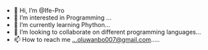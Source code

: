 - 👋 Hi, I’m @Ife-Pro
- 👀 I’m interested in Programming ...
- 🌱 I’m currently learning Phython...
- 💞️ I’m looking to collaborate on different programming languages...
- 📫 How to reach me ...oluwanbo007@gmail.com.....

<!---
Ife-Pro/Ife-Pro is a ✨ special ✨ repository because its `README.md` (this file) appears on your GitHub profile.
You can click the Preview link to take a look at your changes.
--->
